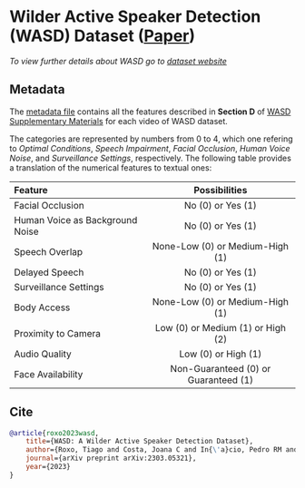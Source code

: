 # Wilder Active Speaker Detection (WASD) Dataset ([Paper](https://arxiv.org/pdf/2303.05321.pdf))

*To view further details about WASD go to [dataset website](https://tiago-roxo.github.io/WASD/)*

## Metadata

The [metadata file](https://github.com/Tiago-Roxo/WASD/blob/main/eval/wasd_metadata.csv) contains all the features described in **Section D** of [WASD Supplementary Materials](https://drive.google.com/file/d/1rxBelPZDB_aQ9Et2PAQqBNG-3Y0_i6Hf/view?usp=drive_link) for each video of WASD dataset. 

The categories are represented by numbers from 0 to 4, which one refering to *Optimal Conditions*, *Speech Impairment*, *Facial Occlusion*, *Human Voice Noise*, and *Surveillance Settings*, respectively. The following table provides a translation of the numerical features to textual ones:

| Feature                         | Possibilities                        |
|:--------------------------------|:------------------------------------:|
| Facial Occlusion                | No (0) or Yes (1)                    |
| Human Voice as Background Noise | No (0) or Yes (1)                    |
| Speech Overlap                  | None-Low (0) or Medium-High (1)      |
| Delayed Speech                  | No (0) or Yes (1)                    |
| Surveillance Settings           | No (0) or Yes (1)                    |
| Body Access                     | None-Low (0) or Medium-High (1)      |
| Proximity to Camera             | Low (0) or Medium (1) or High (2)    |
| Audio Quality                   | Low (0) or High (1)                  |
| Face Availability               | Non-Guaranteed (0) or Guaranteed (1) |

## Cite

```bibtex
@article{roxo2023wasd,
    title={WASD: A Wilder Active Speaker Detection Dataset},
    author={Roxo, Tiago and Costa, Joana C and In{\'a}cio, Pedro RM and Proen{\c{c}}a, Hugo},
    journal={arXiv preprint arXiv:2303.05321},
    year={2023}
}
```
